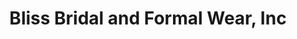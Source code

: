---
title: "Bliss Bridal and Formal Wear, Inc"
url: /baldwinsville/bliss-bridal-and-formal-wear-inc/
shop: Kleidung
---